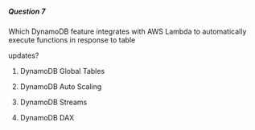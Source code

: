 ##### Question 7


Which DynamoDB feature integrates with AWS Lambda to automatically execute functions in response to table


updates?


1. DynamoDB Global Tables

2. DynamoDB Auto Scaling

3. DynamoDB Streams

4. DynamoDB DAX

